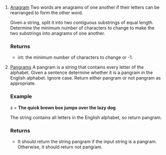 1. [Anagram](https://github.com/papilo-cloud/Python_Data_Structures-/blob/main/Hackerrank/strings/anagram.py) Two words are anagrams of one another if their letters can be rearranged to form the other word.

    Given a string, split it into two contiguous substrings of equal length. Determine the minimum number of characters to change to make the two substrings into anagrams of one another.

    ### Returns
    - int: the minimum number of characters to change or -1.
2. [Pangrams](https://github.com/papilo-cloud/Python_Data_Structures-/blob/main/Hackerrank/strings/pangram.py) A pangram is a string that contains every letter of the alphabet. Given a sentence determine whether it is a pangram in the English alphabet. Ignore case. Return either pangram or not pangram as appropriate.

    ### Example
    *s* = __The quick brown box jumps over the lazy dog__

    The string contains all letters in the English alphabet, so return pangram.

    ### Returns
    - It should return the string pangram if the input string is a pangram. Otherwise, it should return not pangram.